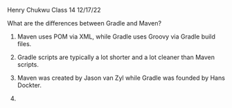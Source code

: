 Henry Chukwu
Class 14
12/17/22

What are the differences between Gradle and Maven?

1. Maven uses POM via XML, while Gradle uses Groovy via Gradle build files.

2. Gradle scripts are typically a lot shorter and a lot cleaner than Maven scripts.

3. Maven was created by Jason van Zyl while Gradle was founded by Hans Dockter.

4. 
